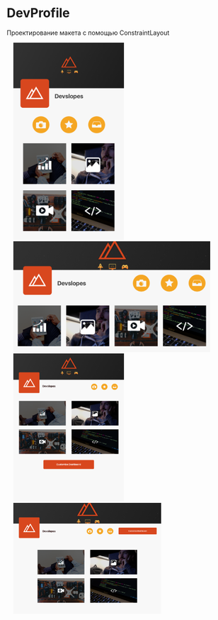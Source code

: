 # DevProfile

Проектирование макета с помощью ConstraintLayout

<img src="https://github.com/VeselinaZatchepina/kotlin/blob/devprofile/assets/Dev%20Profile%20-%20Phone.png" width="250px" hspace="15"/> 

<img src="https://github.com/VeselinaZatchepina/kotlin/blob/devprofile/assets/Dev%20Profile%20-%20Phone%20Landscape.png" height="250px" hspace="15"/> 

<img src="https://github.com/VeselinaZatchepina/kotlin/blob/devprofile/assets/Dev%20Profile%20-%20Tablet%20.png" width="250px" hspace="15"/> 

<img src="https://github.com/VeselinaZatchepina/kotlin/blob/devprofile/assets/Dev%20Profile%20-%20Tablet%20%20Landscape.png" height="250px" hspace="15"/> 
                                                                                                                            
